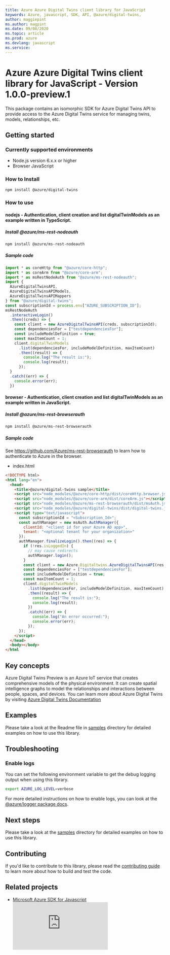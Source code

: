 ```yaml
---
title: Azure Azure Digital Twins client library for JavaScript
keywords: Azure, javascript, SDK, API, @azure/digital-twins, 
author: maggiepint
ms.author: magpint
ms.date: 09/08/2020
ms.topic: article
ms.prod: azure
ms.devlang: javascript
ms.service: 
---
```


# Azure Azure Digital Twins client library for JavaScript - Version 1.0.0-preview.1 


This package contains an isomorphic SDK for Azure Digital Twins API to provide access to the Azure Digital Twins service for managing twins, models, relationships, etc.

## Getting started

### Currently supported environments

- Node.js version 6.x.x or higher
- Browser JavaScript

### How to Install

```bash
npm install @azure/digital-twins
```

### How to use

#### nodejs - Authentication, client creation and list digitalTwinModels as an example written in TypeScript.

##### Install @azure/ms-rest-nodeauth

```bash
npm install @azure/ms-rest-nodeauth
```

##### Sample code

```typescript
import * as coreHttp from "@azure/core-http";
import * as coreArm from "@azure/core-arm";
import * as msRestNodeAuth from "@azure/ms-rest-nodeauth";
import {
  AzureDigitalTwinsAPI,
  AzureDigitalTwinsAPIModels,
  AzureDigitalTwinsAPIMappers
} from "@azure/digital-twins";
const subscriptionId = process.env["AZURE_SUBSCRIPTION_ID"];
msRestNodeAuth
  .interactiveLogin()
  .then((creds) => {
    const client = new AzureDigitalTwinsAPI(creds, subscriptionId);
    const dependenciesFor = ["testdependenciesFor"];
    const includeModelDefinition = true;
    const maxItemCount = 1;
    client.digitalTwinModels
      .list(dependenciesFor, includeModelDefinition, maxItemCount)
      .then((result) => {
        console.log("The result is:");
        console.log(result);
      });
  }
  .catch((err) => {
    console.error(err);
  })
```

#### browser - Authentication, client creation and list digitalTwinModels as an example written in JavaScript.

##### Install @azure/ms-rest-browserauth

```bash
npm install @azure/ms-rest-browserauth
```

##### Sample code

See https://github.com/Azure/ms-rest-browserauth to learn how to authenticate to Azure in the browser.

- index.html

```html
<!DOCTYPE html>
<html lang="en">
  <head>
    <title>@azure/digital-twins sample</title>
    <script src="node_modules/@azure/core-http/dist/coreHttp.browser.js"></script>
    <script src="node_modules/@azure/core-arm/dist/coreArm.js"></script>
    <script src="node_modules/@azure/ms-rest-browserauth/dist/msAuth.js"></script>
    <script src="node_modules/@azure/digital-twins/dist/digital-twins.js"></script>
    <script type="text/javascript">
      const subscriptionId = "<Subscription_Id>";
      const authManager = new msAuth.AuthManager({
        clientId: "<client id for your Azure AD app>",
        tenant: "<optional tenant for your organization>"
      });
      authManager.finalizeLogin().then((res) => {
        if (!res.isLoggedIn) {
          // may cause redirects
          authManager.login();
        }
        const client = new Azure.Digitaltwins.AzureDigitalTwinsAPI(res.creds, subscriptionId);
        const dependenciesFor = ["testdependenciesFor"];
        const includeModelDefinition = true;
        const maxItemCount = 1;
        client.digitalTwinModels
          .list(dependenciesFor, includeModelDefinition, maxItemCount)
          .then((result) => {
            console.log("The result is:");
            console.log(result);
          })
          .catch((err) => {
            console.log("An error occurred:");
            console.error(err);
          });
      });
    </script>
  </head>
  <body></body>
</html
```

## Key concepts

Azure Digital Twins Preview is an Azure IoT service that creates comprehensive models of the physical environment. It can create spatial intelligence graphs to model the relationships and interactions between people, spaces, and devices.
You can learn more about Azure Digital Twins by visiting [Azure Digital Twins Documentation](https://docs.microsoft.com/azure/digital-twins/)

## Examples

Please take a look at the Readme file in
[samples](https://github.com/Azure/azure-sdk-for-js/tree/@azure/digital-twins_1.0.0-preview.1/sdk/digitaltwins/digital-twins/samples)
directory for detailed examples on how to use this library.

## Troubleshooting

### Enable logs

You can set the following environment variable to get the debug logging output when using this library.

```bash
export AZURE_LOG_LEVEL=verbose
```

For more detailed instructions on how to enable logs, you can look at the [@azure/logger package docs](https://github.com/Azure/azure-sdk-for-js/tree/@azure/digital-twins_1.0.0-preview.1/sdk/core/logger).

## Next steps

Please take a look at the
[samples](https://github.com/Azure/azure-sdk-for-js/tree/@azure/digital-twins_1.0.0-preview.1/sdk/digitaltwins/digital-twins/samples)
directory for detailed examples on how to use this library.

## Contributing

If you'd like to contribute to this library, please read the [contributing guide](https://github.com/Azure/azure-sdk-for-js/blob/@azure/digital-twins_1.0.0-preview.1/CONTRIBUTING.md) to learn more about how to build and test the code.

## Related projects

- [Microsoft Azure SDK for Javascript](https://github.com/Azure/azure-sdk-for-js)
  ![Impressions](https://github.com/Azure/azure-sdk-for-js/tree/@azure/digital-twins_1.0.0-preview.1/sdk/digitaltwins/digital-twins/README.md)

